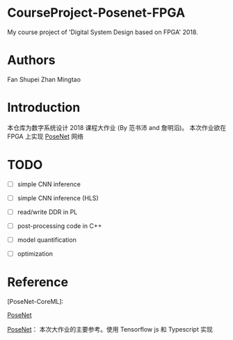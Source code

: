 # CourseProject-Posenet-FPGA
My course project of 'Digital System Design based on FPGA' 2018.

# Authors
Fan Shupei
Zhan Mingtao

# Introduction
本仓库为数字系统设计 2018 课程大作业 (By 范书沛 and 詹明滔)。
本次作业欲在 FPGA 上实现 [PoseNet] 网络

# TODO

- [ ] simple CNN inference
- [ ] simple CNN inference (HLS)
- [ ] read/write DDR in PL
- [ ] post-processing code in C++
- [ ] model quantification
- [ ] optimization


# Reference
[PoseNet]: https://github.com/FanShupei/CourseProject-Posenet-FPGA.git "PoseNet Typescript"

[PoseNet-CoreML]: 

[PoseNet]

[PoseNet]： 本次大作业的主要参考。使用 Tensorflow js 和 Typescript 实现